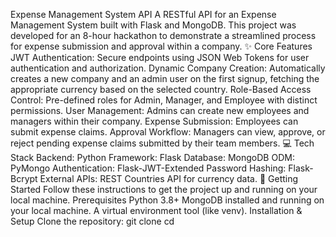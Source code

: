 Expense Management System API
A RESTful API for an Expense Management System built with Flask and MongoDB. This project was developed for an 8-hour hackathon to demonstrate a streamlined process for expense submission and approval within a company.
✨ Core Features
JWT Authentication: Secure endpoints using JSON Web Tokens for user authentication and authorization.
Dynamic Company Creation: Automatically creates a new company and an admin user on the first signup, fetching the appropriate currency based on the selected country.
Role-Based Access Control: Pre-defined roles for Admin, Manager, and Employee with distinct permissions.
User Management: Admins can create new employees and managers within their company.
Expense Submission: Employees can submit expense claims.
Approval Workflow: Managers can view, approve, or reject pending expense claims submitted by their team members.
💻 Tech Stack
Backend: Python
Framework: Flask
Database: MongoDB
ODM: PyMongo
Authentication: Flask-JWT-Extended
Password Hashing: Flask-Bcrypt
External APIs: REST Countries API for currency data.
🚀 Getting Started
Follow these instructions to get the project up and running on your local machine.
Prerequisites
Python 3.8+
MongoDB installed and running on your local machine.
A virtual environment tool (like venv).
Installation & Setup
Clone the repository:
git clone <your-repository-url>
cd <repository-folder>
